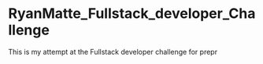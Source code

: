 # RyanMatte_Fullstack_developer_Challenge

This is my attempt at the Fullstack developer challenge for prepr
